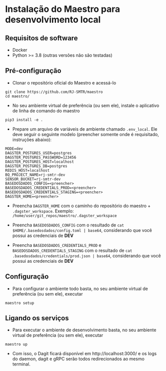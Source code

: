 # Instalação do Maestro para desenvolvimento local

## Requisitos de software

- Docker
- Python >= 3.8 (outras versões não são testadas)

## Pré-configuração

- Clonar o repositório oficial do Maestro e acessá-lo

```
git clone https://github.com/RJ-SMTR/maestro
cd maestro/
```

- No seu ambiente virtual de preferência (ou sem ele), instale o aplicativo de linha de comando do maestro

```
pip3 install -e .
```

- Prepare um arquivo de variáveis de ambiente chamado `.env_local`. Ele deve seguir o seguinte modelo (preencher somente onde é requisitado, instruções abaixo):

```
MODE=dev
DAGSTER_POSTGRES_USER=postgres
DAGSTER_POSTGRES_PASSWORD=123456
DAGSTER_POSTGRES_HOST=localhost
DAGSTER_POSTGRES_DB=postgres
REDIS_HOST=localhost
BQ_PROJECT_NAME=rj-smtr-dev
SENSOR_BUCKET=rj-smtr-dev
BASEDOSDADOS_CONFIG=<preencher>
BASEDOSDADOS_CREDENTIALS_PROD=<preencher>
BASEDOSDADOS_CREDENTIALS_STAGING=<preencher>
DAGSTER_HOME=<preencher>
```

- Preencha `DAGSTER_HOME` com o caminho do repositório do maestro + `.dagster_workspace`. Exemplo: `/home/user/git_repos/maestro/.dagster_workspace`

- Preencha `BASEDOSDADOS_CONFIG` com o resultado de `cat $HOME/.basedosdados/config.toml | base64`, considerando que você possui as credenciais de **DEV**

- Preencha `BASEDOSDADOS_CREDENTIALS_PROD` e `BASEDOSDADOS_CREDENTIALS_STAGING` com o resultado de `cat .basedosdados/credentials/prod.json | base64`, considerando que você possui as credenciais de **DEV**

## Configuração

- Para configurar o ambiente todo basta, no seu ambiente virtual de preferência (ou sem ele), executar

```
maestro setup
```

## Ligando os serviços

- Para executar o ambiente de desenvolvimento basta, no seu ambiente virtual de preferência (ou sem ele), executar

```
maestro up
```

- Com isso, o Dagit ficará disponível em http://localhost:3000/ e os logs do daemon, dagit e gRPC serão todos redirecionados ao mesmo terminal.
